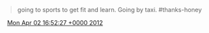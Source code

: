 > going to sports to get fit and learn\. Going by taxi\. \#thanks\-honey

<img src="../../media/tweet.ico" width="12" /> [Mon Apr 02 16:52:27 +0000 2012](https://twitter.com/DromerDenker/status/186858646251114496)
